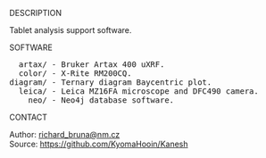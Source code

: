 
DESCRIPTION

Tablet analysis support software.

SOFTWARE
<pre>
  artax/ - Bruker Artax 400 uXRF.
  color/ - X-Rite RM200CQ.
diagram/ - Ternary diagram Baycentric plot.
  leica/ - Leica MZ16FA microscope and DFC490 camera.
    neo/ - Neo4j database software.
</pre>
CONTACT

Author: richard_bruna@nm.cz<br>
Source: https://github.com/KyomaHooin/Kanesh

